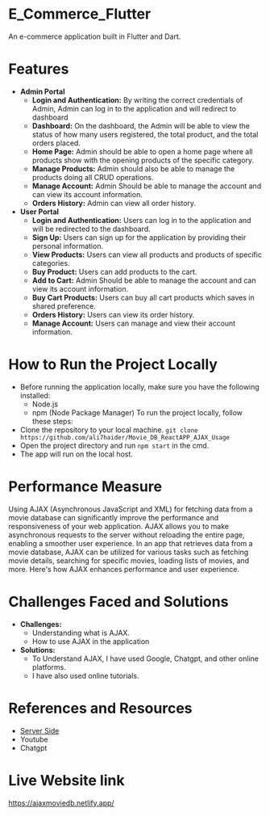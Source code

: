 # E_Commerce_Flutter
An e-commerce application built in Flutter and Dart. 
# Features
- **Admin Portal**
  - **Login and Authentication:**
    By writing the correct credentials of Admin, Admin can log in to the application and will
    redirect to dashboard
  - **Dashboard:**
    On the dashboard, the Admin will be able to view the status of how many users registered, the
    total product, and the total orders placed.
  - **Home Page:**
    Admin should be able to open a home page where all products show with the opening products of
    the specific category.
  - **Manage Products:**
    Admin should also be able to manage the products doing all CRUD operations.
  - **Manage Account:**
    Admin Should be able to manage the account and can view its account information.
  - **Orders History:**
    Admin can view all order history.
- **User Portal**
  - **Login and Authentication:**
    Users can log in to the application and will be redirected to the dashboard.
  - **Sign Up:**
    Users can sign up for the application by providing their personal information.
  - **View Products:**
    Users can view all products and products of specific categories.
  - **Buy Product:**
    Users can add products to the cart.
  - **Add to Cart:**
    Admin Should be able to manage the account and can view its account information.
  - **Buy Cart Products:**
    Users can buy all cart products which saves in shared preference.
  - **Orders History:**
    Users can view its order history.
  - **Manage Account:**
    Users can manage and view their account information.

# How to Run the Project Locally
- Before running the application locally, make sure you have the following installed:
  - Node.js
  - npm (Node Package Manager)
To run the project locally, follow these steps:
- Clone the repository to your local machine.
  `git clone https://github.com/ali7haider/Movie_DB_ReactAPP_AJAX_Usage`
- Open the project directory and run `npm start` in the cmd.
- The app will run on the local host.
# Performance Measure
Using AJAX (Asynchronous JavaScript and XML) for fetching data from a movie database can significantly improve the performance and responsiveness of your web application. AJAX allows you to make asynchronous requests to the server without reloading the entire page, enabling a smoother user experience.
In an app that retrieves data from a movie database, AJAX can be utilized for various tasks such as fetching movie details, searching for specific movies, loading lists of movies, and more. Here's how AJAX enhances performance and user experience.
# Challenges Faced and Solutions
- **Challenges:**
  - Understanding what is AJAX.
  - How to use AJAX in the application
- **Solutions:**
  - To Understand AJAX, I have used Google, Chatgpt, and other online platforms.
  - I have also used online tutorials.
# References and Resources
- [Server Side](https://www.theserverside.com/definition/Ajax-Asynchronous-JavaScript-and-XML)
- Youtube
- Chatgpt
# Live Website link
  https://ajaxmoviedb.netlify.app/

    



